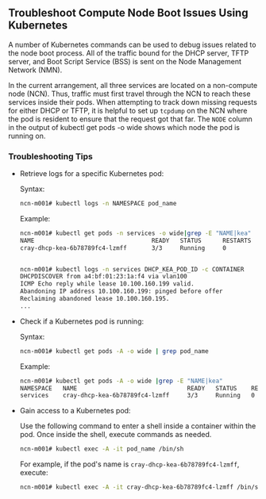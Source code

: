
## Troubleshoot Compute Node Boot Issues Using Kubernetes

A number of Kubernetes commands can be used to debug issues related to the node boot process. All of the traffic bound for the DHCP server, TFTP server, and Boot Script Service \(BSS\) is sent on the Node Management Network \(NMN\).

In the current arrangement, all three services are located on a non-compute node \(NCN\). Thus, traffic must first travel through the NCN to reach these services inside their pods. When attempting to track down missing requests for either DHCP or TFTP, it is helpful to set up `tcpdump` on the NCN where the pod is resident to ensure that the request got that far. The `NODE` column in the output of kubectl get pods -o wide shows which node the pod is running on.

### Troubleshooting Tips

-   Retrieve logs for a specific Kubernetes pod:

    Syntax:

    ```bash
    ncn-m001# kubectl logs -n NAMESPACE pod_name
    ```

    Example:

    ```bash
    ncn-m001# kubectl get pods -n services -o wide|grep -E "NAME|kea"
    NAME                                 READY   STATUS      RESTARTS   AGE     IP            NODE       NOMINATED NODE   READINESS GATES
    cray-dhcp-kea-6b78789fc4-lzmff       3/3     Running     0          5d12h   10.42.0.30    ncn-w002   <none>           <none>


    ncn-m001# kubectl logs -n services DHCP_KEA_POD_ID -c CONTAINER
    DHCPDISCOVER from a4:bf:01:23:1a:f4 via vlan100
    ICMP Echo reply while lease 10.100.160.199 valid.
    Abandoning IP address 10.100.160.199: pinged before offer
    Reclaiming abandoned lease 10.100.160.195.
    ...
    ```

-   Check if a Kubernetes pod is running:

    Syntax:

    ```bash
    ncn-m001# kubectl get pods -A -o wide | grep pod_name
    ```

    Example:

    ```bash
    ncn-m001# kubectl get pods -A -o wide |grep -E "NAME|kea"
    NAMESPACE   NAME                               READY   STATUS    RESTARTS   AGE     IP            NODE       NOMINATED NODE   READINESS GATES
    services    cray-dhcp-kea-6b78789fc4-lzmff     3/3     Running   0          5d12h   10.42.0.30    ncn-w002   <none>           <none>
    ```

-   Gain access to a Kubernetes pod:

    Use the following command to enter a shell inside a container within the pod. Once inside the shell, execute commands as needed.

    ```bash
    ncn-m001# kubectl exec -A -it pod_name /bin/sh
    ```

    For example, if the pod's name is `cray-dhcp-kea-6b78789fc4-lzmff`, execute:

    ```bash
    ncn-m001# kubectl exec -A -it cray-dhcp-kea-6b78789fc4-lzmff /bin/sh
    ```



